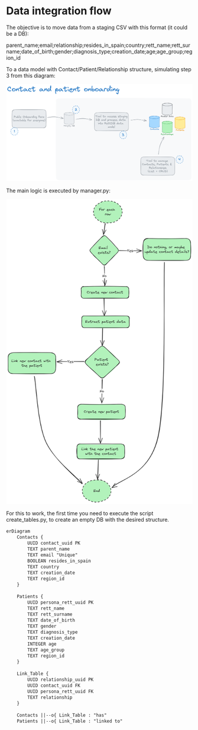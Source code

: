 # Data integration flow

The objective is to move data from a staging CSV with this format (it could be a DB):

parent_name;email;relationship;resides_in_spain;country;rett_name;rett_surname;date_of_birth;gender;diagnosis_type;creation_date;age;age_group;region_id

To a data model with Contact/Patient/Relationship structure, simulating step 3 from this diagram:

![Contact/Patient/Relationship onboarding](contact-patient-onboard.png)

The main logic is executed by manager.py:

![Data integration flow](data-integration-flow.png)

For this to work, the first time you need to execute the script create_tables.py, to create an empty DB with the desired structure.

```mermaid
erDiagram
    Contacts {
        UUID contact_uuid PK
        TEXT parent_name
        TEXT email "Unique"
        BOOLEAN resides_in_spain
        TEXT country
        TEXT creation_date
        TEXT region_id
    }

    Patients {
        UUID persona_rett_uuid PK
        TEXT rett_name
        TEXT rett_surname
        TEXT date_of_birth
        TEXT gender
        TEXT diagnosis_type
        TEXT creation_date
        INTEGER age
        TEXT age_group
        TEXT region_id
    }

    Link_Table {
        UUID relationship_uuid PK
        UUID contact_uuid FK
        UUID persona_rett_uuid FK
        TEXT relationship
    }

    Contacts ||--o{ Link_Table : "has"
    Patients ||--o{ Link_Table : "linked to"
```